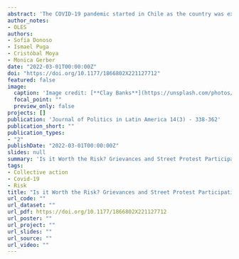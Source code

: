 ```yaml
---
abstract: 'The COVID-19 pandemic started in Chile as the country was experiencing massive protests and a deep political crisis. Sanitary measures restricting movement and gatherings were implemented while the process of constitutional change responding to this crisis developed. In this context of conflict, we study why people continued participating in street protests despite the restrictions and the health risks involved. Using two surveys, we test key factors addressed in extant scholarship, as biographical availability, perceived risks, and grievances. We find that grievances related to the pandemic were the most important factor, while biographical availability was much less relevant in the pandemic context. There is no evidence that perceived health risks mattered when deciding whether to join a street protest or not. These results suggest that under conditions of political crisis, grievances related to the administration of the pandemic can motivate political participation even when the latter put people's health at risk.'
author_notes:
- OLES
authors:
- Sofía Donoso
- Ismael Puga
- Cristóbal Moya
- Monica Gerber
date: "2022-03-01T00:00:00Z"
doi: "https://doi.org/10.1177/1866802X221127712"
featured: false
image:
  caption: 'Image credit: [**Clay Banks**](https://unsplash.com/photos/qT7fZVbDcqE)'
  focal_point: ""
  preview_only: false
projects: []
publication: 'Journal of Politics in Latin America 14(3) - 338-362'
publication_short: ""
publication_types:
- "2"
publishDate: "2022-03-01T00:00:00Z"
slides: null
summary: 'Is it Worth the Risk? Grievances and Street Protest Participation During the COVID-19 Pandemic in Chile'
tags:
- Collective action
- Covid-19
- Risk
title: "Is it Worth the Risk? Grievances and Street Protest Participation During the COVID-19 Pandemic in Chile"
url_code: ""
url_dataset: ""
url_pdf: https://doi.org/10.1177/1866802X221127712
url_poster: ""
url_project: ""
url_slides: ""
url_source: ""
url_video: ""
---
```

